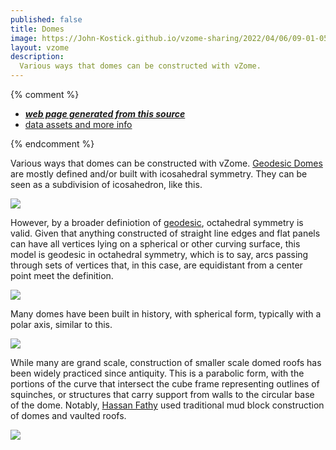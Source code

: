```yaml
---
published: false
title: Domes
image: https://John-Kostick.github.io/vzome-sharing/2022/04/06/09-01-05-30-gon-field-geodesicvZome/30-gon-field-geodesicvZome.png
layout: vzome
description:
  Various ways that domes can be constructed with vZome.  
---
```


{% comment %}
 - [***web page generated from this source***][post]
 - [data assets and more info][github]

[post]: <https://John-Kostick.github.io/vzome-sharing/2022/03/15/60-gon field-Octahedral-Dome-12-18-15.html>
[github]: <https://github.com/John-Kostick/vzome-sharing/tree/main/2022/03/15/12-18-15-60-gon field-Octahedral-Dome/>
{% endcomment %}

  Various ways that domes can be constructed with vZome.  [Geodesic Domes](https://en.wikipedia.org/wiki/Geodesic_dome) are mostly defined and/or built with icosahedral symmetry.  They can be seen as a subdivision of icosahedron, like this.

<vzome-viewer style="width: 100%; height: 100vh;"
       src="https://John-Kostick.github.io/vzome-sharing/2022/04/06/09-01-05-30-gon-field-geodesicvZome/30-gon-field-geodesicvZome.vZome" >
  <img src="https://John-Kostick.github.io/vzome-sharing/2022/04/06/09-01-05-30-gon-field-geodesicvZome/30-gon-field-geodesicvZome.png" />
</vzome-viewer>

  However, by a broader definiotion of [geodesic](https://www.lexico.com/en/definition/geodesic), octahedral symmetry is valid.  Given that anything constructed of straight line edges and flat panels can have all vertices lying on a spherical or other curving surface, this model is geodesic in octahedral symmetry, which is to say, arcs passing through sets of vertices that, in this case, are equidistant from a center point meet the definition.  
  
<vzome-viewer style="width: 100%; height: 65vh;"
       src="https://John-Kostick.github.io/vzome-sharing/2022/03/15/12-18-15-60-gon field-Octahedral-Dome/60-gon field-Octahedral-Dome.vZome" >
  <img src="https://John-Kostick.github.io/vzome-sharing/2022/03/15/12-18-15-60-gon field-Octahedral-Dome/60-gon field-Octahedral-Dome.png" />
</vzome-viewer>

Many domes have been built in history, with spherical form, typically with a polar axis, similar to this.

<vzome-viewer style="width: 100%; height: 65vh;"
       src="https://John-Kostick.github.io/vzome-sharing/2022/03/16/11-57-40-32-gon-octa-sphere-3vZome/32-gon-octa-sphere-3vZome.vZome" >
  <img src="https://John-Kostick.github.io/vzome-sharing/2022/03/16/11-57-40-32-gon-octa-sphere-3vZome/32-gon-octa-sphere-3vZome.png" />
</vzome-viewer>

While many are grand scale, construction of smaller scale domed roofs has been widely practiced since antiquity.  This is a parabolic form, with the portions of the curve that intersect the cube frame representing outlines of squinches, or structures that carry support from walls to the circular base  of the dome.  Notably, [Hassan Fathy](https://en.wikipedia.org/wiki/Hassan_Fathy) used traditional mud block construction of domes and vaulted roofs.

<vzome-viewer style="width: 100%; height: 100vh;"
       src="https://John-Kostick.github.io/vzome-sharing/2022/03/21/12-50-59-60-gon field-Paraboloid dome/60-gon field-Paraboloid dome.vZome" >
  <img src="https://John-Kostick.github.io/vzome-sharing/2022/03/21/12-50-59-60-gon field-Paraboloid dome/60-gon field-Paraboloid dome.png" />
</vzome-viewer>



